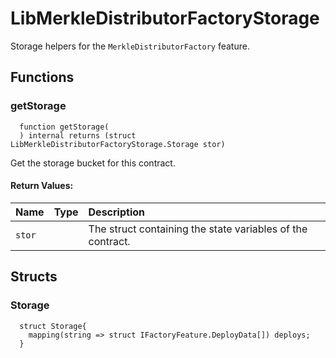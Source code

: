 # LibMerkleDistributorFactoryStorage

Storage helpers for the `MerkleDistributorFactory` feature.



## Functions
### getStorage
```solidity
  function getStorage(
  ) internal returns (struct LibMerkleDistributorFactoryStorage.Storage stor)
```
Get the storage bucket for this contract.



#### Return Values:
| Name                           | Type          | Description                                                                  |
| :----------------------------- | :------------ | :--------------------------------------------------------------------------- |
|`stor`|  | The struct containing the state variables of the contract.




## Structs
### Storage
```solidity
  struct Storage{
    mapping(string => struct IFactoryFeature.DeployData[]) deploys;
  }
```


